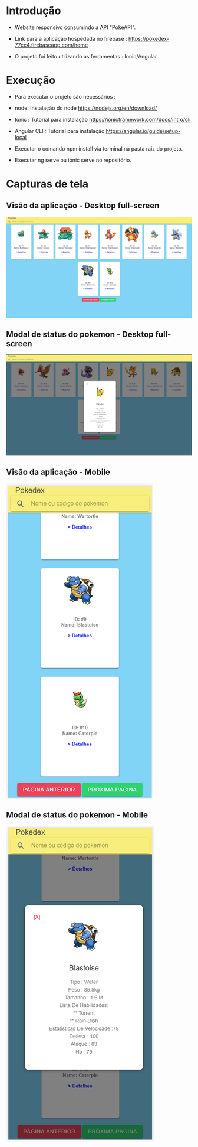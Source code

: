 # Introdução
- Website responsivo consumindo a API "PokeAPI".

- Link para a aplicação hospedada no firebase : https://pokedex-77cc4.firebaseapp.com/home

- O projeto foi feito utilizando as ferramentas : Ionic/Angular

# Execução

- Para executar o projeto são necessários : 

- node: Instalação do node https://nodejs.org/en/download/

- Ionic : Tutorial para instalação https://ionicframework.com/docs/intro/cli

- Angular CLI : Tutorial para instalação https://angular.io/guide/setup-local

- Executar o comando npm install via terminal na pasta raiz do projeto.

- Executar ng serve ou ionic serve no repositório.

# Capturas de tela 

## Visão da aplicação - Desktop full-screen
![alt text](./src/assets/readme/desktopview.PNG)

## Modal de status do pokemon - Desktop full-screen
![alt text](./src/assets/readme/desktopstatsview.PNG)

## Visão da aplicação - Mobile
![alt text](./src/assets/readme/Mobileview.PNG)

## Modal de status do pokemon - Mobile
![alt text](./src/assets/readme/mobilestatsview.PNG)



